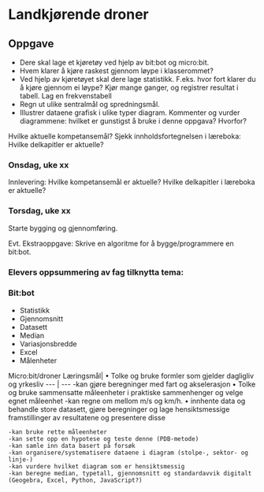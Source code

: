 # Landkjørende droner
## Oppgave

* Dere skal lage et kjøretøy ved hjelp av bit:bot og micro:bit.
* Hvem klarer å kjøre raskest gjennom løype i klasserommet? 
* Ved hjelp av kjøretøyet skal dere lage statistikk. F.eks. hvor fort klarer du å kjøre gjennom ei løype? Kjør mange ganger, og registrer resultat i tabell. Lag en frekvenstabell
* Regn ut ulike sentralmål og spredningsmål.
* Illustrer dataene grafisk i ulike typer diagram. Kommenter og vurder diagrammene: hvilket er gunstigst å bruke i denne oppgava? Hvorfor?

Hvilke aktuelle kompetansemål?
Sjekk innholdsfortegnelsen i læreboka: Hvilke delkapitler er aktuelle?


### Onsdag, uke xx
Innlevering: Hvilke kompetansemål er aktuelle? Hvilke delkapitler i læreboka er aktuelle?

### Torsdag, uke xx
Starte bygging og gjennomføring.



Evt. Ekstraoppgave: Skrive en algoritme for å bygge/programmere en bit:bot.


### Elevers oppsummering av fag tilknytta tema: 
### Bit:bot
* Statistikk
* Gjennomsnitt
* Datasett
* Median
* Variasjonsbredde
* Excel
* Målenheter


Micro:bit/droner 
Læringsmål|	• Tolke og  bruke formler som gjelder dagligliv og yrkesliv
--- | ---
	-kan gjøre beregninger med fart og akselerasjon	• Tolke og bruke sammensatte måleenheter i praktiske sammenhenger og velge egnet måleenhet
	-kan regne om mellom m/s og km/h.	• innhente data og behandle store datasett, gjøre beregninger og lage hensiktsmessige framstillinger av resultatene og presentere disse

	-kan bruke rette måleenheter
	-kan sette opp en hypotese og teste denne (PDB-metode)
	-kan samle inn data basert på forsøk
	-kan organisere/systematisere dataene i diagram (stolpe-, sektor- og linje-)
	-kan vurdere hvilket diagram som er hensiktsmessig
	-kan beregne median, typetall, gjennomsnitt og standardavvik digitalt (Geogebra, Excel, Python, JavaScript?)
	


